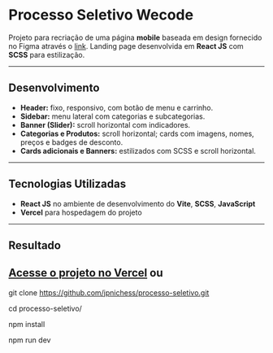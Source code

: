 # Processo Seletivo Wecode 

Projeto para recriação de uma página **mobile** baseada em design fornecido no Figma através o [link](https://www.figma.com/design/lAAailSNvI7cZQAllaYOgh/-Wecode--Vaga-Est%C3%A1gio-Desenvolvedor?node-id=0-1&p=f&t=T0FVwBVC99PNxQYw-0).
Landing page desenvolvida em **React JS** com **SCSS** para estilização.

---

## Desenvolvimento
- **Header:** fixo, responsivo, com botão de menu e carrinho.
- **Sidebar:** menu lateral com categorias e subcategorias.
- **Banner (Slider):** scroll horizontal com indicadores.
- **Categorias e Produtos:** scroll horizontal; cards com imagens, nomes, preços e badges de desconto.
- **Cards adicionais e Banners:** estilizados com SCSS e scroll horizontal.
  
---

## Tecnologias Utilizadas
- **React JS** no ambiente de desenvolvimento do **Vite**, **SCSS**, **JavaScript**
- **Vercel** para hospedagem do projeto

---

## Resultado 
**[Acesse o projeto no Vercel](https://processo-seletivo-red.vercel.app/)** ou 
--
git clone https://github.com/jpnichess/processo-seletivo.git


cd processo-seletivo/


npm install 


npm run dev

